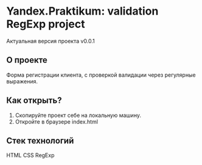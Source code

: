# Yandex.Praktikum: validation RegExp project 

Актуальная версия проекта v0.0.1

## О проекте
Форма регистрации клиента, с проверкой валидации через регулярные выражения.

## Как открыть?
1. Скопируйте проект себе на локальную машину.
2. Откройте в браузере index.html

## Стек технологий
HTML CSS RegExp
